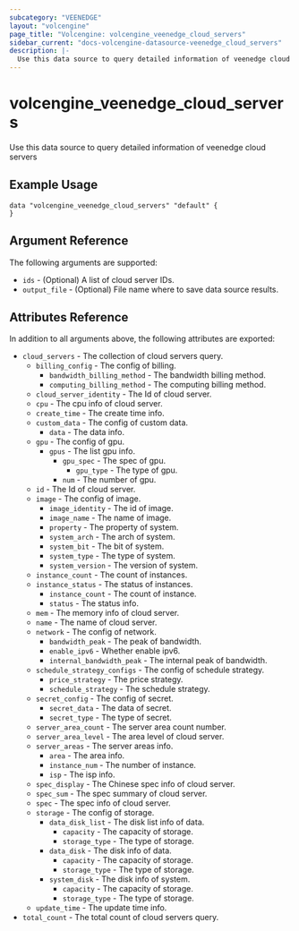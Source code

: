 ```yaml
---
subcategory: "VEENEDGE"
layout: "volcengine"
page_title: "Volcengine: volcengine_veenedge_cloud_servers"
sidebar_current: "docs-volcengine-datasource-veenedge_cloud_servers"
description: |-
  Use this data source to query detailed information of veenedge cloud servers
---
```

# volcengine_veenedge_cloud_servers
Use this data source to query detailed information of veenedge cloud servers
## Example Usage
```hcl
data "volcengine_veenedge_cloud_servers" "default" {
}
```
## Argument Reference
The following arguments are supported:
* `ids` - (Optional) A list of cloud server IDs.
* `output_file` - (Optional) File name where to save data source results.

## Attributes Reference
In addition to all arguments above, the following attributes are exported:
* `cloud_servers` - The collection of cloud servers query.
    * `billing_config` - The config of billing.
        * `bandwidth_billing_method` - The bandwidth billing method.
        * `computing_billing_method` - The computing billing method.
    * `cloud_server_identity` - The Id of cloud server.
    * `cpu` - The cpu info of cloud server.
    * `create_time` - The create time info.
    * `custom_data` - The config of custom data.
        * `data` - The data info.
    * `gpu` - The config of gpu.
        * `gpus` - The list gpu info.
            * `gpu_spec` - The spec of gpu.
                * `gpu_type` - The type of gpu.
            * `num` - The number of gpu.
    * `id` - The Id of cloud server.
    * `image` - The config of image.
        * `image_identity` - The id of image.
        * `image_name` - The name of image.
        * `property` - The property of system.
        * `system_arch` - The arch of system.
        * `system_bit` - The bit of system.
        * `system_type` - The type of system.
        * `system_version` - The version of system.
    * `instance_count` - The count of instances.
    * `instance_status` - The status of instances.
        * `instance_count` - The count of instance.
        * `status` - The status info.
    * `mem` - The memory info of cloud server.
    * `name` - The name of cloud server.
    * `network` - The config of network.
        * `bandwidth_peak` - The peak of bandwidth.
        * `enable_ipv6` - Whether enable ipv6.
        * `internal_bandwidth_peak` - The internal peak of bandwidth.
    * `schedule_strategy_configs` - The config of schedule strategy.
        * `price_strategy` - The price strategy.
        * `schedule_strategy` - The schedule strategy.
    * `secret_config` - The config of secret.
        * `secret_data` - The data of secret.
        * `secret_type` - The type of secret.
    * `server_area_count` - The server area count number.
    * `server_area_level` - The area level of cloud server.
    * `server_areas` - The server areas info.
        * `area` - The area info.
        * `instance_num` - The number of instance.
        * `isp` - The isp info.
    * `spec_display` - The Chinese spec info of cloud server.
    * `spec_sum` - The spec summary of cloud server.
    * `spec` - The spec info of cloud server.
    * `storage` - The config of storage.
        * `data_disk_list` - The disk list info of data.
            * `capacity` - The capacity of storage.
            * `storage_type` - The type of storage.
        * `data_disk` - The disk info of data.
            * `capacity` - The capacity of storage.
            * `storage_type` - The type of storage.
        * `system_disk` - The disk info of system.
            * `capacity` - The capacity of storage.
            * `storage_type` - The type of storage.
    * `update_time` - The update time info.
* `total_count` - The total count of cloud servers query.


